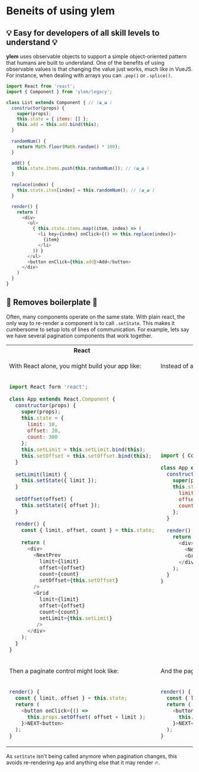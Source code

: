 # Beneits of using ylem

## 💡 Easy for developers of all skill levels to understand 💡

**ylem** uses observable objects to support a simple object-oriented pattern that humans are built to understand. One of the benefits of using observable values is that changing the value just works, much like in VueJS. For instance, when dealing with arrays you can `.pop()` or `.splice()`.

```js
import React from 'react';
import { Component } from 'ylem/legacy';

class List extends Component { // (◕‿◕ )
  constructor(props) {
    super(props);
    this.state = { items: [] };
    this.add = this.add.bind(this);
  }
  
  randomNum() {
    return Math.floor(Math.random() * 100);
  }

  add() {
    this.state.items.push(this.randomNum()); // (◕‿◕ )
  }

  replace(index) {
    this.state.item[index] = this.randomNum(); // (◕‿◕ )
  }

  render() {
    return (
      <div>
        <ul>
          { this.state.items.map((item, index) => (
            <li key={index} onClick={() => this.replace(index)}>
              {item}
            </li>
          )) }
        </ul>
        <button onClick={this.add}>Add</button>
      </div>
    )
  }
}
```

## 💆 Removes boilerplate 💆

Often, many components operate on the same state. With plain react, the only way to re-render a component is to call `.setState`.  This makes it cumbersome to setup lots of lines of communication.  For example, lets say we have several pagination components that work together.

<table>
<tr><th>React</th><th>ylem</th></tr>
<tr>
<td>

With React alone, you might build your app like:

</td>
<td>

Instead of all the boilerplate, you can simply pass state:

</td>
</tr>
<tr>
<td>

```js
import React form 'react';

class App extends React.Component {
  constructor(props) {
    super(props);
    this.state = {
      limit: 10,
      offset: 20,
      count: 300
    };
    this.setLimit = this.setLimit.bind(this);
    this.setOffset = this.setOffset.bind(this);
  }

  setLimit(limit) {
    this.setState({ limit });
  }

  setOffset(offset) {
    this.setState({ offset });
  }

  render() {
    const { limit, offset, count } = this.state;

    return (
      <div>
        <NextPrev
          limit={limit}
          offset={offset}
          count={count}
          setOffset={this.setOffset}
        />
        <Grid
          limit={limit}
          offset={offset}
          count={count}
          setLimit={this.setLimit}
         />
      </div>
    );
  }
}
```

</td>
<td>

```js
import { Component } form 'ylem/legacy';

class App extends Component {
  constructor(props) {
    super(props);
    this.state = {
      limit: 10,
      offset: 20,
      count: 300
    };
  }

  render() {
    return (
      <div>
        <NextPrev paginate={this.state} />
        <Grid paginate={this.state} />
      </div>
    );
  }
}
```

</td>
</tr>
<tr>
<td>

Then a paginate control might look like:

</td>
<td>

And the paginate control would look like:

</td>
</tr>
<tr>
<td>

```js
render() {
  const { limit, offset } = this.state;
  return (
    <button onClick={() =>
      this.props.setOffset( offset + limit );
    }>NEXT<button>
  );
}
```

</td>
<td>

```js
render() {
  const { limit, offset } = this.props.paginate;
  return (
    <button onClick={() =>
      this.props.paginate.offset = ( offset + limit )
    }>NEXT<button>
  );
}
```

</td>
</tr>
</table>

As `setState` isn't being called anymore when pagination changes, this avoids re-rendering `App` and anything else that it may render 🔥.
